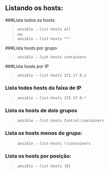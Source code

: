 ## Listando os hosts:

###Lista todos os hosts:
>`ansible --list-hosts all`   
ou   
>`ansible --list-hosts "*"`

###Lista hosts por grupo
>`ansible --list-hosts containers`

###Lista hosts por IP
>`ansible --list-hosts 172.17.0.2`

### Lista todos hosts da faixa de IP
>`ansible --list-hosts 172.17.0.*`

### Lista os hosts de dois grupos
>`ansible --list-hosts Control:containers`

### Lista os hosts menos do grupo:
>`ansible --list-hosts \!containers`

### Lista os hosts por posição:
>`ansible --list-hosts [0]`
